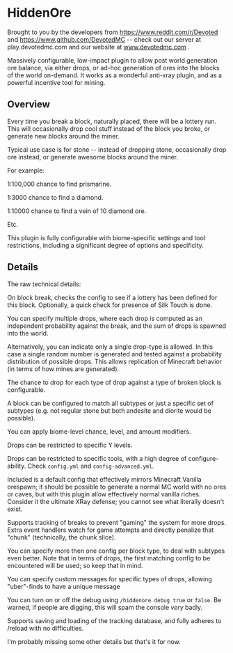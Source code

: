 # HiddenOre

Brought to you by the developers from https://www.reddit.com/r/Devoted and https://www.github.com/DevotedMC -- check out our server at play.devotedmc.com and our website at www.devotedmc.com .

Massively configurable, low-impact plugin to allow post world generation ore balance, via either drops, or ad-hoc generation of ores into the blocks of the world on-demand. It works as a wonderful anti-xray plugin, and as a powerful incentive tool for mining.

## Overview

Every time you break a block, naturally placed, there will be a lottery run. This will occasionally drop cool stuff instead of the block you broke, or generate new blocks around the miner.

Typical use case is for stone -- instead of dropping stone, occasionally drop ore instead, or generate awesome blocks around the miner.

For example:

1:100,000 chance to find prismarine.

1:3000 chance to find a diamond.

1:10000 chance to find a vein of 10 diamond ore.

Etc.

This plugin is fully configurable with biome-specific settings and tool restrictions, including a significant degree of options and specificity. 

## Details

The raw technical details:

On block break, checks the config to see if a lottery has been defined for this block. Optionally, a quick check for presence of Silk Touch is done.

You can specify multiple drops, where each drop is computed as an independent probability against the break, and the sum of drops is spawned into the world.

Alternatively, you can indicate only a single drop-type is allowed. In this case a single random number is generated and tested against a probability distribution of possible drops. This allows replication of Minecraft behavior (in terms of how mines are generated).

The chance to drop for each type of drop against a type of broken block is configurable.

A block can be configured to match all subtypes or just a specific set of subtypes (e.g. not regular stone but both andesite and diorite would be possible).

You can apply biome-level chance, level, and amount modifiers.

Drops can be restricted to specific Y levels.

Drops can be restricted to specific tools, with a high degree of configure-ability. Check `config.yml` and `config-advanced.yml`. 

Included is a default config that effectively mirrors Minecraft Vanilla orespawn; it should be possible to generate a normal MC world with no ores or caves, but with this plugin allow effectively normal vanilla riches. Consider it the ultimate XRay defense; you cannot see what literally doesn't exist.

Supports tracking of breaks to prevent "gaming" the system for more drops. Extra event handlers watch for game attempts and directly penalize that "chunk" (technically, the chunk slice).

You can specify more then one config per block type, to deal with subtypes even better. Note that in terms of drops, the first matching config to be encountered will be used; so keep that in mind. 

You can specify custom messages for specific types of drops, allowing "uber"-finds to have a unique message

You can turn on or off the debug using `/hiddenore debug true` or `false`. Be warned, if people are digging, this will spam the console _very_ badly.

Supports saving and loading of the tracking database, and fully adheres to /reload with no difficulties. 

I'm probably missing some other details but that's it for now.

